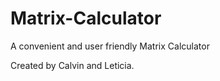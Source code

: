 Matrix-Calculator
=================

A convenient and user friendly Matrix Calculator


Created by Calvin and Leticia.
